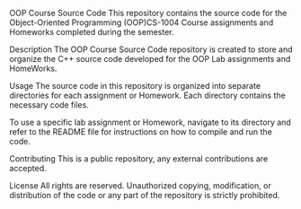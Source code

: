 OOP Course Source Code
This repository contains the source code for the Object-Oriented Programming (OOP)CS-1004 Course assignments and Homeworks completed during the semester.

Description
The OOP Course Source Code repository is created to store and organize the C++ source code developed for the OOP Lab assignments and HomeWorks.

Usage
The source code in this repository is organized into separate directories for each assignment or Homework. Each directory contains the necessary code files.

To use a specific lab assignment or Homework, navigate to its directory and refer to the README file for instructions on how to compile and run the code.

Contributing
This is a public repository, any external contributions are accepted.

License
All rights are reserved. Unauthorized copying, modification, or distribution of the code or any part of the repository is strictly prohibited.
